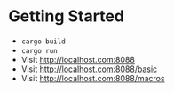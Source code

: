 # Getting Started

- `cargo build`
- `cargo run`
- Visit http://localhost.com:8088
- Visit http://localhost.com:8088/basic
- Visit http://localhost.com:8088/macros
